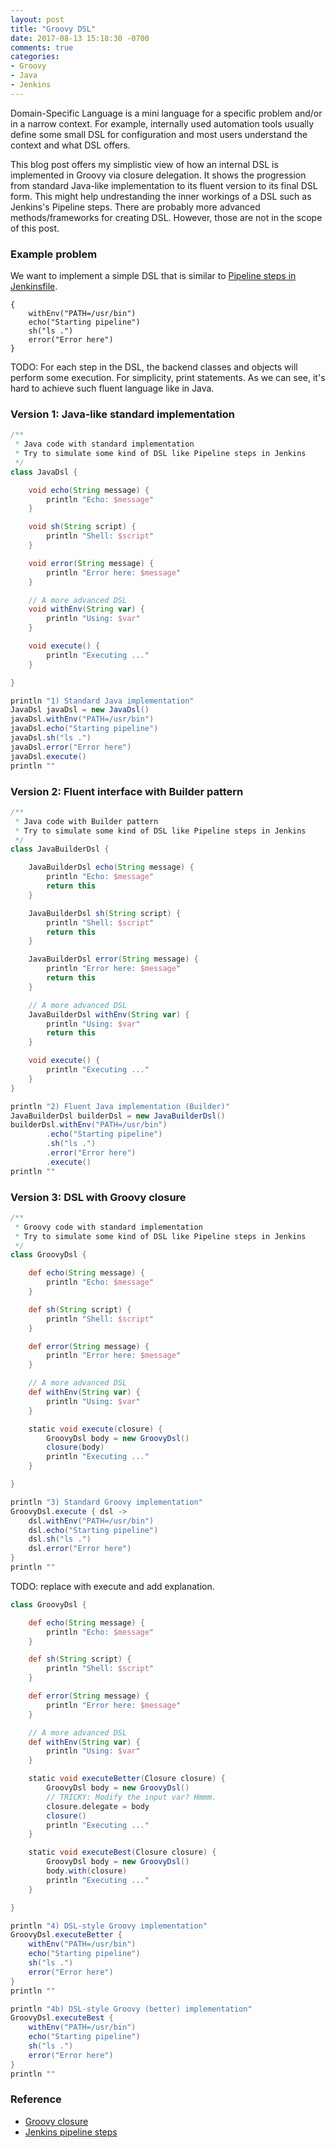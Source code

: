 ```yaml
---
layout: post
title: "Groovy DSL"
date: 2017-08-13 15:18:30 -0700
comments: true
categories: 
- Groovy
- Java
- Jenkins
---
```


Domain-Specific Language is a mini language for a specific problem and/or in a narrow context.
For example, internally used automation tools usually define some small DSL for configuration and most users understand the context and what DSL offers.

This blog post offers my simplistic view of how an internal DSL is implemented in Groovy via closure delegation.
It shows the progression from standard Java-like implementation to its fluent version to its final DSL form.
This might help undrestanding the inner workings of a DSL such as Jenkins's Pipeline steps.
There are probably more advanced methods/frameworks for creating DSL. 
However, those are not in the scope of this post.

<!--more-->

### Example problem

We want to implement a simple DSL that is similar to [Pipeline steps in Jenkinsfile](https://jenkins.io/doc/pipeline/steps/).

``` plain DSL in Jenkinsfile
{
    withEnv("PATH=/usr/bin")
    echo("Starting pipeline")
    sh("ls .")
    error("Error here")
}
```

TODO:
For each step in the DSL, the backend classes and objects will perform some execution.
For simplicity, print statements.
As we can see, it's hard to achieve such fluent language like in Java.


### Version 1: Java-like standard implementation

``` groovy Standard Java implementation
/**
 * Java code with standard implementation
 * Try to simulate some kind of DSL like Pipeline steps in Jenkins
 */
class JavaDsl {

    void echo(String message) {
        println "Echo: $message"
    }

    void sh(String script) {
        println "Shell: $script"
    }

    void error(String message) {
        println "Error here: $message"
    }

    // A more advanced DSL
    void withEnv(String var) {
        println "Using: $var"
    }

    void execute() {
        println "Executing ..."
    }

}

println "1) Standard Java implementation"
JavaDsl javaDsl = new JavaDsl()
javaDsl.withEnv("PATH=/usr/bin")
javaDsl.echo("Starting pipeline")
javaDsl.sh("ls .")
javaDsl.error("Error here")
javaDsl.execute()
println ""
```

### Version 2: Fluent interface with Builder pattern

``` groovy Fluent Java implementation
/**
 * Java code with Builder pattern
 * Try to simulate some kind of DSL like Pipeline steps in Jenkins
 */
class JavaBuilderDsl {

    JavaBuilderDsl echo(String message) {
        println "Echo: $message"
        return this
    }

    JavaBuilderDsl sh(String script) {
        println "Shell: $script"
        return this
    }

    JavaBuilderDsl error(String message) {
        println "Error here: $message"
        return this
    }

    // A more advanced DSL
    JavaBuilderDsl withEnv(String var) {
        println "Using: $var"
        return this
    }

    void execute() {
        println "Executing ..."
    }
}

println "2) Fluent Java implementation (Builder)"
JavaBuilderDsl builderDsl = new JavaBuilderDsl()
builderDsl.withEnv("PATH=/usr/bin")
        .echo("Starting pipeline")
        .sh("ls .")
        .error("Error here")
        .execute()
println ""
```

### Version 3: DSL with Groovy closure

``` groovy Standard Groovy implementation
/**
 * Groovy code with standard implementation
 * Try to simulate some kind of DSL like Pipeline steps in Jenkins
 */
class GroovyDsl {

    def echo(String message) {
        println "Echo: $message"
    }

    def sh(String script) {
        println "Shell: $script"
    }

    def error(String message) {
        println "Error here: $message"
    }

    // A more advanced DSL
    def withEnv(String var) {
        println "Using: $var"
    }

    static void execute(closure) {
        GroovyDsl body = new GroovyDsl()
        closure(body)
        println "Executing ..."
    }

}

println "3) Standard Groovy implementation"
GroovyDsl.execute { dsl ->
    dsl.withEnv("PATH=/usr/bin")
    dsl.echo("Starting pipeline")
    dsl.sh("ls .")
    dsl.error("Error here")
}
println ""
```

TODO: replace with execute and add explanation.

``` groovy Transparent DSL with delegate
class GroovyDsl {

    def echo(String message) {
        println "Echo: $message"
    }

    def sh(String script) {
        println "Shell: $script"
    }

    def error(String message) {
        println "Error here: $message"
    }

    // A more advanced DSL
    def withEnv(String var) {
        println "Using: $var"
    }

    static void executeBetter(Closure closure) {
        GroovyDsl body = new GroovyDsl()
        // TRICKY: Modify the input var? Hmmm.
        closure.delegate = body
        closure()
        println "Executing ..."
    }

    static void executeBest(Closure closure) {
        GroovyDsl body = new GroovyDsl()
        body.with(closure)
        println "Executing ..."
    }

}

println "4) DSL-style Groovy implementation"
GroovyDsl.executeBetter {
    withEnv("PATH=/usr/bin")
    echo("Starting pipeline")
    sh("ls .")
    error("Error here")
}
println ""

println "4b) DSL-style Groovy (better) implementation"
GroovyDsl.executeBest {
    withEnv("PATH=/usr/bin")
    echo("Starting pipeline")
    sh("ls .")
    error("Error here")
}
println ""
```

### Reference

* [Groovy closure](http://groovy-lang.org/closures.html)
* [Jenkins pipeline steps](https://jenkins.io/doc/pipeline/steps/)
